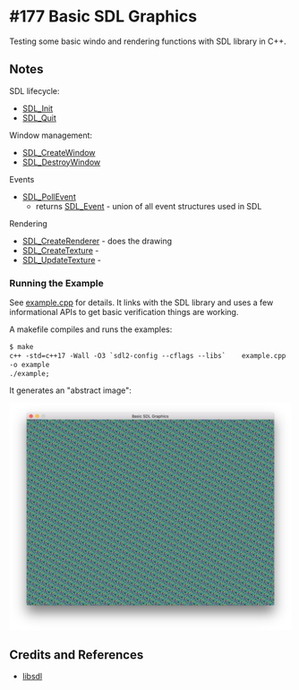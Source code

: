 # #177 Basic SDL Graphics

Testing some basic windo and rendering functions with SDL library in C++.

## Notes

SDL lifecycle:

* [SDL_Init](http://wiki.libsdl.org/SDL_Init)
* [SDL_Quit](http://wiki.libsdl.org/SDL_Quit)

Window management:

* [SDL_CreateWindow](http://wiki.libsdl.org/SDL_CreateWindow)
* [SDL_DestroyWindow](http://wiki.libsdl.org/SDL_DestroyWindow)

Events

* [SDL_PollEvent](http://wiki.libsdl.org/SDL_PollEvent)
  * returns [SDL_Event](http://wiki.libsdl.org/SDL_Event) - union of all event structures used in SDL

Rendering

* [SDL_CreateRenderer](http://wiki.libsdl.org/SDL_CreateRenderer) - does the drawing
* [SDL_CreateTexture](http://wiki.libsdl.org/SDL_CreateTexture) -
* [SDL_UpdateTexture](http://wiki.libsdl.org/SDL_UpdateTexture) -

### Running the Example

See [example.cpp](./example.cpp) for details.
It links with the SDL library and uses a few informational APIs to get basic verification things are working.

A makefile compiles and runs the examples:

```
$ make
c++ -std=c++17 -Wall -O3 `sdl2-config --cflags --libs`    example.cpp   -o example
./example;

```

It generates an "abstract image":

![screenshot](./assets/screenshot.png?raw=true)

## Credits and References

* [libsdl](https://www.libsdl.org/)
